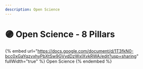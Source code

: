 ```yaml
---
description: Open Science
---
```


# 🟣 Open Science - 8 Pillars

{% embed url="https://docs.google.com/document/d/1T3fkN0-bcc0xGaYqzvxhyPbXtSw9GVvdDzWxIXvkRWA/edit?usp=sharing" fullWidth="true" %}
Open Science
{% endembed %}

